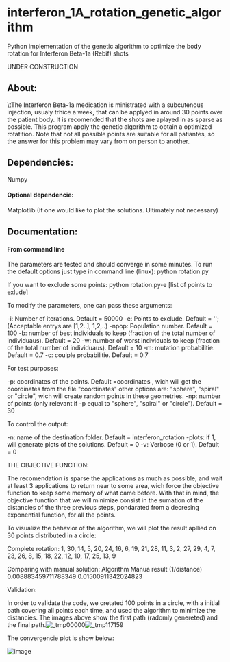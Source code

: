 # interferon_1A_rotation_genetic_algorithm
  Python implementation of the genetic algorithm to optimize the body rotation for Interferon Beta-1a (Rebif) shots

UNDER CONSTRUCTION

## About:

\tThe Interferon Beta-1a medication is ministrated with a subcutenous injection, usualy trhice a week, that can be applyed in around 30 points over the patient body. It is recomended that the shots are aplayed in as sparse as possible. This program apply the genetic algorithm to obtain a optimized rotatition. Note that not all possible points are suitable for all patiantes, so the answer for this problem may vary from on person to another.

## Dependencies:

  Numpy

#### Optional dependencie:

  Matplotlib (If one would like to plot the solutions. Ultimately not necessary)

## Documentation:

#### From command line

The parameters are tested and should converge in some minutes. To run the default options just type in command line (linux):
python rotation.py

If you want to exclude some points:
python rotation.py-e [list of points to exlude]

To modify the parameters, one can pass these arguments:

-i: Number of iterations. Default = 50000
-e: Points to exclude. Default = ''; (Acceptable entrys are [1,2..], 1,2,..)
-npop: Population number. Default = 100
-b: number of best individuals to keep (fraction of the total number of individuaus). Default = 20
-w: number of worst individuals to keep (fraction of the total number of individuaus). Default = 10
-m: mutation probabilitie. Default = 0.7
-c: coulple probabilitie. Default = 0.7


For test purposes:

-p: coordinates of the points. Default =coordinates , wich will get the coordinates from the file "coordinates"
    other options are: "sphere", "spiral" or "circle", wich will create random points in these geometries. 
-np: number of points (only relevant if -p equal to "sphere", "spiral" or "circle"). Default = 30

To control the output:

-n: name of the destination folder. Default = interferon_rotation
-plots: if 1, will generate plots of the solutions. Default = 0
-v: Verbose (0 or 1). Default = 0
 


THE OBJECTIVE FUNCTION:

  The recomendation is sparse the applications as much as possible, and wait at least 3 applications to return near to some area, wich force the objective function to keep some memory of what came before. With that in mind, the objective function that we will minimize consist in the sumation of the distancies of the three previous steps, pondarated from a decresing exponential function, for all the points.

To visualize the behavior of the algorithm, we will plot the result apllied on 30 points distributed in a circle:


Complete rotation:
1, 30, 14,  5, 20, 24, 16,  6, 19, 21, 28, 11,  3,  2, 27, 29,  4,  7, 23, 26,  8, 15, 18, 22, 12, 10, 17, 25, 13,  9
       

Comparing with manual solution:
 Algorithm              Manua result (1/distance)
0.008883459711788349 0.01500911342024823

Validation:

In order to validate the code, we cretated 100 points in a circle, with a initial path covering all points each time, and used the algorithm to minimize the distancies. The images above show the first path (radomly genereted) and the final path.![_tmp00000](https://user-images.githubusercontent.com/78453361/113072812-50b79180-919e-11eb-94ba-4ee2159d3654.png)![_tmp117159](https://user-images.githubusercontent.com/78453361/113072823-56ad7280-919e-11eb-8ba5-b4f874111dc5.png)



The convergencie plot is show below:

![image](https://user-images.githubusercontent.com/78453361/113073076-c9b6e900-919e-11eb-83d0-2911cc743a3d.png)
